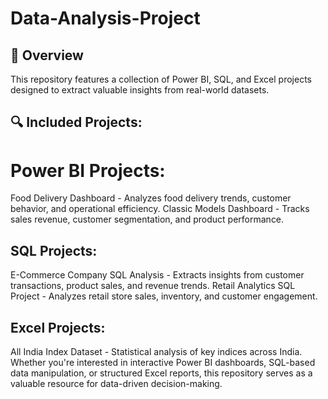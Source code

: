 # Data-Analysis-Project
## 🚀 Overview
This repository features a collection of Power BI, SQL, and Excel projects designed to extract valuable insights from real-world datasets. 
## 🔍 Included Projects:

# Power BI Projects:
Food Delivery Dashboard - Analyzes food delivery trends, customer behavior, and operational efficiency.
Classic Models Dashboard - Tracks sales revenue, customer segmentation, and product performance.
## SQL Projects:
E-Commerce Company SQL Analysis - Extracts insights from customer transactions, product sales, and revenue trends. 
Retail Analytics SQL Project - Analyzes retail store sales, inventory, and customer engagement.
## Excel Projects: 
All India Index Dataset - Statistical analysis of key indices across India.
Whether you're interested in interactive Power BI dashboards, SQL-based data manipulation, or structured Excel reports, this repository serves as a valuable resource for data-driven decision-making.
